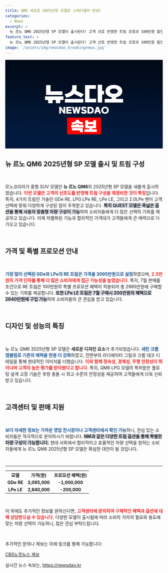 ```yaml
---
title: QM6 새로운 2025년형 모델로 스테디셀러 탄생!
categories:
  - News
excerpt: >
  뉴 르노 QM6 2025년형 SP 모델이 출시된다! 고객 선호 반영한 트림 조정과 100만원 할인 프로모션으로 합리적인 가격에 만나볼 기회! 최신 디자인과 뛰어난 경제성, 안정성까지 갖춘 중형 SUV를 놓치지 마세요!
feature_text: >
  뉴 르노 QM6 2025년형 SP 모델이 출시된다! 고객 선호 반영한 트림 조정과 100만원 할인 프로모션으로 합리적인 가격에 만나볼 기회! 최신 디자인과 뛰어난 경제성, 안정성까지 갖춘 중형 SUV를 놓치지 마세요!
image: '/assets/img/newsdao_breakingnews.jpg'
---
```


<p><img src="/assets/img/newsdao_breakingnews.jpg" alt="ontimetimes 속보" /></p>

<h2 data-ke-size="size26">뉴 르노 QM6 2025년형 SP 모델 출시 및 트림 구성</h2>

<p data-ke-size="size16">&nbsp;</p>

<p data-ke-size="size16">르노코리아가 중형 SUV 모델인 <b>뉴 르노 QM6</b>의 2025년형 SP 모델을 새롭게 출시하였습니다. <b><span style="color: #ee2323;">이번 모델은 고객의 선호도를 반영해 트림 구성을 재정비한 것이 특징</span></b>입니다. 특히, 4가지 트림인 가솔린 GDe RE, LPG LPe RE, LPe LE, 그리고 2.0LPe 밴이 고객 선택에 맞춰 다양하게 구성된 점이 주목받고 있습니다. <b><span style="background-color: #21538527;">특히 QUEST 모델은 폭넓은 옵션을 통해 사용자 맞춤형 차량 구성이 가능</span></b>하여 소비자들에게 더 많은 선택의 기회를 제공하고 있습니다. 이제 차별화된 기능과 합리적인 가격대가 고객들에게 큰 매력으로 다가오고 있습니다.</p>

<p data-ke-size="size16">&nbsp;</p>

<h2 data-ke-size="size26">가격 및 특별 프로모션 안내</h2>

<p data-ke-size="size16">&nbsp;</p>

<p data-ke-size="size16"><b><span style="color: #1a5490;">가장 많이 선택된 GDe와 LPe의 RE 트림은 가격을 3095만원으로 설정</span></b>하였으며, <b><span style="color: #ee2323;">2.5만원의 가격 인하를 통해 더 많은 소비자에게 접근 가능성을 높였습니다.</span></b> 특히, 7월 판매를 조건으로 RE 트림은 100만원의 특별 프로모션 혜택이 적용되어 총 2995만원에 구매할 수 있는 기회를 제공합니다. <b><span style="background-color: #21538527;">또한 LPe LE 트림은 7월 구매시 200만원의 혜택으로 2640만원에 구입 가능</span></b>하여 소비자들의 큰 관심을 받고 있습니다.</p>

<p data-ke-size="size16">&nbsp;</p>

<h2 data-ke-size="size26">디자인 및 성능의 특징</h2>

<p data-ke-size="size16">&nbsp;</p>

<p data-ke-size="size16">뉴 르노 QM6 2025년형 SP 모델은 <b>새로운 디자인 요소</b>가 추가되었습니다. <b><span style="color: #1a5490;">새틴 크롬 엠블럼로 기존의 매력을 한층 더 강화</span></b>하였고, 전면부의 라디에이터 그릴과 크롬 데코 디테일을 통해 현대적인 이미지를 더했습니다. <b><span style="color: #ee2323;">이와 함께 정숙성, 경제성, 주행 안정성이 뛰어나며 고객의 높은 평가를 받아왔다고 합니다.</span></b> 특히, QM6 LPG 모델의 특허받은 플로팅 설계 고정 기술은 후방 충돌 시 최고 수준의 안정성을 제공하여 고객들에게 더욱 신뢰받고 있습니다.</p>

<p data-ke-size="size16">&nbsp;</p>

<h2 data-ke-size="size26">고객센터 및 판매 지원</h2>

<p data-ke-size="size16">&nbsp;</p>

<p data-ke-size="size16"><b><span style="color: #1a5490;">보다 자세한 정보는 가까운 영업 전시장이나 고객센터에서 확인 가능</span></b>하니, 관심 있는 소비자들은 적극적으로 문의하시기 바랍니다. <b><span style="background-color: #21538527;">NM과 같은 다양한 트림 옵션을 통해 특별한 차량 구성이 가능합니다.</span></b> 현대 사회에서 합리적이고 효율적인 차량 선택을 원하는 소비자들에게 뉴 르노 QM6 2025년형 SP 모델은 확실한 대안이 될 것입니다.</p>

<p data-ke-size="size16">&nbsp;</p>

<hr>

<table style="width:100%; border-collapse: collapse;">
    <tr>
        <th style="text-align: center;"><b>모델</b></th>
        <th style="text-align: center;"><b>가격(원)</b></th>
        <th style="text-align: center;"><b>프로모션 혜택(원)</b></th>
    </tr>
    <tr>
        <td style="text-align: center;"><b>GDe RE</b></td>
        <td style="text-align: center;"><b>3,095,000</b></td>
        <td style="text-align: center;"><b>-1,000,000</b></td>
    </tr>
    <tr>
        <td style="text-align: center;"><b>LPe LE</b></td>
        <td style="text-align: center;"><b>2,840,000</b></td>
        <td style="text-align: center;"><b>-200,000</b></td>
    </tr>
</table>

<p data-ke-size="size16">&nbsp;</p>

<p data-ke-size="size16">이 외에도 추가적인 정보를 원하신다면, <b><span style="color: #ee2323;">고객센터에 문의하여 구체적인 혜택과 옵션에 대해 상담받으실 수 있습니다.</span></b> 다양한 모델이 출시됨에 따라 소비자 각자의 필요와 용도에 맞는 차량 선택이 가능하니, 많은 관심 부탁드립니다.</p>

<p data-ke-size="size16">&nbsp;</p>

<p data-ke-size="size16">추가적인 문의나 제보는 아래 링크를 통해 가능합니다:</p>

<p data-ke-size="size16"><a href="https://url.kr/b71afn">CBS노컷뉴스 제보</a></p>
실시간 뉴스 속보는, <a href="https://newsdao.kr" rel="dofollow">https://newsdao.kr</a>


